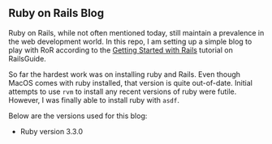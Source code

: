 ## Ruby on Rails Blog

Ruby on Rails, while not often mentioned today, still maintain a prevalence in the web development world.  In this repo, I am setting up a simple blog to play with RoR according to the [Getting Started with Rails](https://guides.rubyonrails.org/getting_started.html) tutorial on RailsGuide.

So far the hardest work was on installing ruby and Rails.  Even though MacOS comes with ruby installed, that version is quite out-of-date.  Initial attempts to use `rvm` to install any recent versions of ruby were futile.  However, I was finally able to install ruby with `asdf`.   

Below are the versions used for this blog:
* Ruby version
3.3.0
<!-- * System dependencies

* Configuration

* Database creation

* Database initialization

* How to run the test suite

* Services (job queues, cache servers, search engines, etc.)

* Deployment instructions

* ... -->
